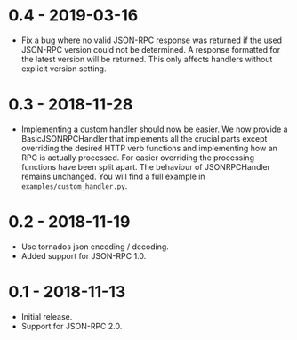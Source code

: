 # 0.4 - 2019-03-16

* Fix a bug where no valid JSON-RPC response was returned if the used JSON-RPC
  version could not be determined.
  A response formatted for the latest version will be returned.
  This only affects handlers without explicit version setting.

# 0.3 - 2018-11-28

* Implementing a custom handler should now be easier.
  We now provide a BasicJSONRPCHandler that implements all the crucial parts
  except overriding the desired HTTP verb functions and implementing how an
  RPC is actually processed.
  For easier overriding the processing functions have been split apart.
  The behaviour of JSONRPCHandler remains unchanged.
  You will find a full example in `examples/custom_handler.py`.

# 0.2 - 2018-11-19

* Use tornados json encoding / decoding.
* Added support for JSON-RPC 1.0.

# 0.1 - 2018-11-13

* Initial release.
* Support for JSON-RPC 2.0.

